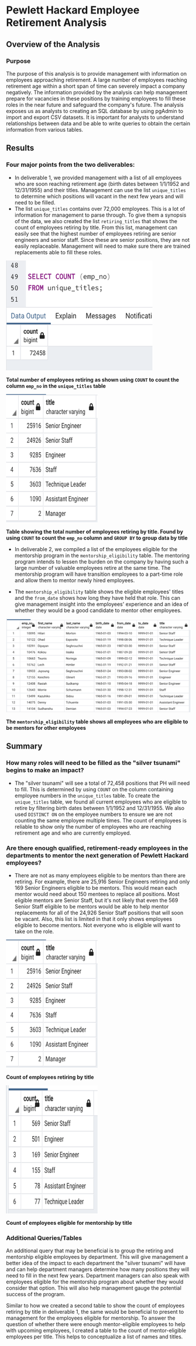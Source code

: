 # Pewlett Hackard Employee Retirement Analysis

## Overview of the Analysis
### Purpose
The purpose of this analysis is to provide management with information on employees approaching retirement. A large number of employees reaching retirement age within a short span of time can severely impact a company negatively. The information provided by the analysis can help management prepare for vacancies in these positions by training employees to fill these roles in the near future and safeguard the company's future. 
The analysis exposes us as analysts to creating an SQL database by using pgAdmin to import and export CSV datasets. It is important for analysts to understand relationships between data and be able to write queries to obtain the certain information from various tables. 

## Results
### Four major points from the two deliverables:
* In deliverable 1, we provided management with a list of all employees who are soon reaching retirement age (birth dates between 1/1/1952 and 12/31/1955) and their titles. Management can use the list `unique_titles` to determine which positions will vacant in the next few years and will need to be filled. 
* The list `unique_titles` contains over 72,000 employees. This is a lot of information for management to parse through. To give them a synopsis of the data, we also created the list `retiring_titles` that shows the count of employees retiring by title. From this list, management can easily see that the highest number of employees retiring are senior engineers and senior staff. Since these are senior positions, they are not easily replaceable. Management will need to make sure there are trained replacements able to fill these roles. 

<img src="images/unique_titles_count.png" width="400" height="300">

**Total number of employees retiring as shown using `COUNT` to count the column `emp_no` in the `unique_titles` table**

<img src="images/retiring_titles.png" width="250" height="350">

**Table showing the total number of employees retiring by title. Found by using `COUNT` to count the `emp_no` column and `GROUP BY` to group data by title**

* In deliverable 2, we compiled a list of the employees eligible for the mentorship program in the `mentorship_eligibility` table. The mentoring program intends to lessen the burden on the company by having such a large number of valuable employees retire at the same time. The mentorship program will have transition employees to a part-time role and allow them to mentor newly hired employees. 

* The `mentorship_eligibility` table shows the eligible employees' titles and the `from_date` shows how long they have held that role. This can give management insight into the employees' experience and an idea of whether they would be a good candidate to mentor other employees. 

<img src="images/mentorship_eligibility.png">

**The `mentorship_eligibility` table shows all employees who are eligible to be mentors for other employees**


## Summary
### How many roles will need to be filled as the "silver tsunami" begins to make an impact?
* The "silver tsunami" will see a total of 72,458 positions that PH will need to fill. This is determined by using `COUNT` on the column containing employee numbers in the `unique_titles` table. To create the `unique_titles` table, we found all current employees who are eligible to retire by filtering birth dates between 1/1/1952 and 12/31/1955. We also used `DISTINCT ON` on the employee numbers to ensure we are not counting the same employee multiple times. The count of employees is reliable to show only the number of employees who are reaching retirement age and who are currently employed. 

### Are there enough qualified, retirement-ready employees in the departments to mentor the next generation of Pewlett Hackard employees?
* There are not as many employees eligible to be mentors than there are retiring. For example, there are 25,916 Senior Engineers retiring and only 169 Senior Engineers eligible to be mentors. This would mean each mentor would need about 150 mentees to replace all positions. Most eligible mentors are Senior Staff, but it's not likely that even the 569 Senior Staff eligible to be mentors would be able to help mentor replacements for all of the 24,926 Senior Staff positions that will soon be vacant. Also, this list is limited in that it only shows employees eligible to become mentors. Not everyone who is eligible will want to take on the role. 

<img src="images/retiring_titles.png" width="250" height="350">

**Count of employees retiring by title**

<img src="images/mentorship_eligibility_count.png" width="250" height="350">

**Count of employees eligible for mentorship by title**

### Additional Queries/Tables 
An additional query that may be beneficial is to group the retiring and mentorship eligible employees by department. This will give management a better idea of the impact to each department the "silver tsunami" will have and can help department managers determine how many positions they will need to fill in the next few years. Department managers can also speak with employees eligible for the mentorship program about whether they would consider that option. This will also help management gauge the potential success of the program. 

Similar to how we created a second table to show the count of employees retiring by title in deliverable 1, the same would be beneficial to present to management for the employees eligible for mentorship. To answer the question of whether there were enough mentor-eligible employees to help with upcoming employees, I created a table to the count of mentor-eligible employees per title. This helps to conceptualize a list of names and titles. 



